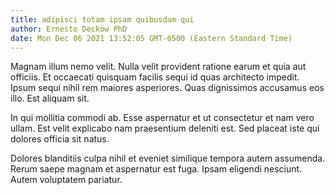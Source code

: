 ```yaml
---
title: adipisci totam ipsam quibusdam qui
author: Ernesto Deckow PhD
date: Mon Dec 06 2021 13:52:05 GMT-0500 (Eastern Standard Time)
---
```

Magnam illum nemo velit. Nulla velit provident ratione earum et quia aut officiis. Et occaecati quisquam facilis sequi id quas architecto impedit. Ipsum sequi nihil rem maiores asperiores. Quas dignissimos accusamus eos illo. Est aliquam sit.

 In qui mollitia commodi ab. Esse aspernatur et ut consectetur et nam vero ullam. Est velit explicabo nam praesentium deleniti est. Sed placeat iste qui dolores officia sit natus.

 Dolores blanditiis culpa nihil et eveniet similique tempora autem assumenda. Rerum saepe magnam et aspernatur est fuga. Ipsam eligendi nesciunt. Autem voluptatem pariatur.